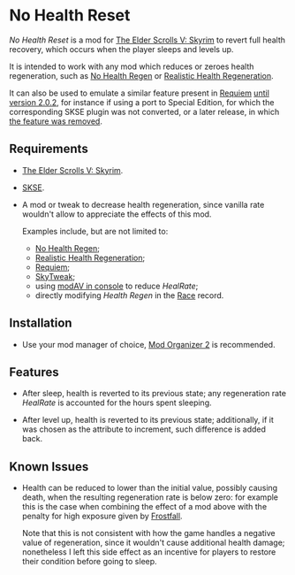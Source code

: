 # No Health Reset

_No Health Reset_ is a mod for [The Elder Scrolls V: Skyrim][Skyrim] to revert
full health recovery, which occurs when the player sleeps and levels up.

It is intended to work with any mod which reduces or zeroes health
regeneration, such as [No Health Regen] or [Realistic Health Regeneration].

It can also be used to emulate a similar feature present in [Requiem] [until
version 2.0.2][#1], for instance if using a port to Special Edition, for which
the corresponding SKSE plugin was not converted, or a later release, in which
[the feature was removed][#1].

## Requirements

- [The Elder Scrolls V: Skyrim][Skyrim].

- [SKSE].

- A mod or tweak to decrease health regeneration, since vanilla rate wouldn't
  allow to appreciate the effects of this mod.

  Examples include, but are not limited to:

  - [No Health Regen];
  - [Realistic Health Regeneration];
  - [Requiem];
  - [SkyTweak];
  - using [modAV in console][Targeted Commands] to reduce _HealRate_;
  - directly modifying _Health Regen_ in the [Race] record.

## Installation

- Use your mod manager of choice, [Mod Organizer 2] is recommended.

## Features

- After sleep, health is reverted to its previous state; any regeneration rate
  _HealRate_ is accounted for the hours spent sleeping.

- After level up, health is reverted to its previous state; additionally, if
  it was chosen as the attribute to increment, such difference is added back.

## Known Issues

- Health can be reduced to lower than the initial value, possibly causing
  death, when the resulting regeneration rate is below zero: for example this
  is the case when combining the effect of a mod above with the penalty for
  high exposure given by [Frostfall].

  Note that this is not consistent with how the game handles a negative value
  of regeneration, since it wouldn't cause additional health damage;
  nonetheless I left this side effect as an incentive for players to restore
  their condition before going to sleep.


[Skyrim]: https://elderscrolls.bethesda.net/skyrim
[SKSE]: https://skse.silverlock.org/
[No Health Regen]: https://www.nexusmods.com/skyrim/mods/9972
[Realistic Health Regeneration]: https://www.nexusmods.com/skyrim/mods/29425
[Requiem]: https://www.nexusmods.com/skyrim/mods/19281
[#1]: https://www.reddit.com/r/skyrimrequiem/comments/axou15/requiem_news_requiem_300_consign_to_oblivion_is/ehxmwai
[SkyTweak]: https://www.nexusmods.com/skyrim/mods/33395
[Targeted Commands]: https://en.uesp.net/wiki/Skyrim:Console#Targeted_Commands
[Race]: https://www.creationkit.com/index.php?title=Race
[Mod Organizer 2]: https://www.nexusmods.com/skyrimspecialedition/mods/6194
[Frostfall]: https://www.nexusmods.com/skyrim/mods/11163

